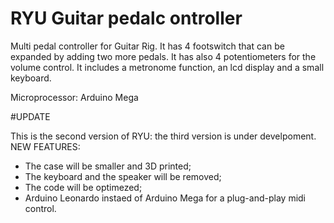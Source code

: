 # RYU Guitar pedalc ontroller
Multi pedal controller for Guitar Rig. It has 4 footswitch that can be expanded by adding two more pedals. It has also 4 potentiometers for the volume control. It includes a metronome function, an lcd display and a small keyboard.

Microprocessor: Arduino Mega

#UPDATE

This is the second version of RYU: the third version is under develpoment.
NEW FEATURES:
  - The case will be smaller and 3D printed;
  - The keyboard and the speaker will be removed;
  - The code will be optimezed;
  - Arduino Leonardo instaed of Arduino Mega for a plug-and-play midi control.
